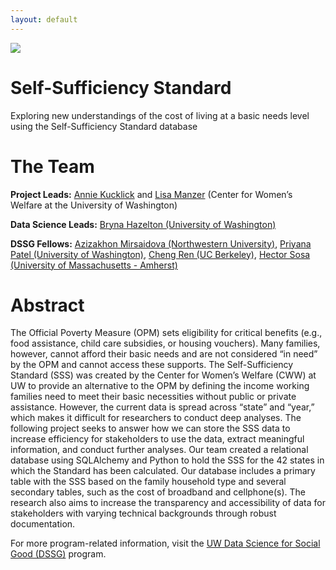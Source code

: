 ```yaml
---
layout: default
---
```


<img src="{{ site.url }}{{ site.baseurl }}/assets/img/eScience.png">


# **Self-Sufficiency Standard**

Exploring new understandings of the cost of living at a basic needs level using the Self-Sufficiency Standard database

# **The Team**

**Project Leads:** [Annie Kucklick](https://www.linkedin.com/in/annie-kucklick-msw-11002b54/) and [Lisa Manzer](https://www.linkedin.com/in/lisa-manzer/) (Center for Women’s Welfare at the University of Washington)

**Data Science Leads:** [Bryna Hazelton (University of Washington)](https://www.linkedin.com/in/bryna-hazelton-835485209/)

**DSSG Fellows:** [Azizakhon Mirsaidova (Northwestern University)](https://www.linkedin.com/in/azizamirsaidova/), [Priyana Patel (University of Washington)](https://www.linkedin.com/in/priyana-patel/), [Cheng Ren (UC Berkeley)](https://www.linkedin.com/in/cheng-ren-48283491/), [Hector Sosa (University of Massachusetts - Amherst)](https://www.linkedin.com/in/hector-j-sosa/)



# **Abstract**

The Official Poverty Measure (OPM) sets eligibility for critical benefits (e.g., food assistance, child care subsidies, or housing vouchers). Many families, however, cannot afford their basic needs and are not considered “in need” by the OPM and cannot access these supports. The Self-Sufficiency Standard (SSS) was created by the Center for Women’s Welfare (CWW) at UW to provide an alternative to the OPM by defining the income working families need to meet their basic necessities without public or private assistance. However, the current data is spread across “state” and “year,” which makes it difficult for researchers to conduct deep analyses. The following project seeks to answer how we can store the SSS data to increase efficiency for stakeholders to use the data, extract meaningful information, and conduct further analyses. Our team created a relational database using SQLAlchemy and Python to hold the SSS for the 42 states in which the Standard has been calculated. Our database includes a primary table with the SSS based on the family household type and several secondary tables, such as the cost of broadband and cellphone(s). The research also aims to increase the transparency and accessibility of data for stakeholders with varying technical backgrounds through robust documentation.

For more program-related information, visit the [UW Data Science for Social Good (DSSG)](https://escience.washington.edu/dssg/) program.
